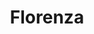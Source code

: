 ---
layout: model.ect
title: 'Florenza'
importance: 3
lang: en
category: '/kitchens/models/classic'
href: '/kitchens/models/classic/florenza'
photo: '/kitchens/models/classic/florenza/kitchen-florenza.jpg'
description: 'Hot! Ornamental frame made of birch, fine panel made of cherry and provocative red-yellow-brown indescribable colour. Love and passion – this is Florenza.'
highlights:
  - 
    caption: 'High-quality|machining|which cannot be matched'
    photo: '/kitchens/models/classic/florenza/high-quality-maching.png'
  - 
    caption: 'Cherry|colour'
    photo: '/kitchens/models/classic/florenza/cherry-colour.png'
  - 
    caption: 'Съчетание|на камък|и дърво'
    photo: '/kitchens/technologies/worktops-and-wall-panels/worktop-choice-complementary-stone.png'
topics:
  -
    caption: 'Elegant ornaments'
    description: 'A retro flair combined with a modern touch. Natural materials and colours. Ornamental frames made of birch, panels made of cherry, and provocative red-yellow-brown colour. Stained glass in a thin metal frame and exquisite ornamental lattices.'
    highlight: 'Wonderful|natural colour'
    photos:
      - '/kitchens/models/classic/florenza/doors-1.jpg'
      - '/kitchens/models/classic/florenza/curves-1.jpg'
  -
    caption: 'Gently curved doors'
    description: 'Style which cannot go unnoticed. Doors which follow the curves of each edge in the kitchen and give a beautiful finishing touch of the whole composition. Comfortable and exceptionally beautiful, they are also very functional. The doors may be solid or with stained glass.'
    highlight: 'Solid|doors of birch'
    photos:
      - '/kitchens/models/classic/florenza/curves-2.jpg'
      - '/kitchens/models/classic/florenza/curves-3.jpg'
  -
    caption: 'Individual modules in unison with the model'
    description: 'The beautiful line of the doors of the Florenza model is carried into the dining room comprising additional individual modules. You can choose from a cabinet with solid doors, ornamental lattice-type doors or a glass-door cabinet where you can display your beautiful tableware.'
    highlight: 'A retro fragrance|in a classical style'
    photos:
      - '/kitchens/models/classic/florenza/module-1.jpg'
      - '/kitchens/models/classic/florenza/module-3.jpg'
  -
    caption: 'Modern technologies in a classic vision. '
    description: 'The beauty of the classic kitchens does not affect the comfort and rational use of space. All modern electrical appliances and mechanisms are also used here. The cupboards are equipped with mechanisms which allow everything you put in them to be tidy and orderly.'
    highlight: 'Functionality|and comfort'
    photos:
      - '/kitchens/models/classic/florenza/technologies-1.jpg'
      - '/kitchens/models/classic/florenza/technologies-2.jpg'
      - '/kitchens/models/classic/florenza/technologies-3.jpg'
doors:
  description: 'Doors have frames made of solid birch and cherry-coloured panels. Each door is additionally coloured, patinated in order to enhance the effect of the wood and to seal its pores. The surface finish is completed with satin varnish. Thus the doors have charming brilliance which lasts over time.'
  categories:
    - 
      caption: 'Birch frame, cherry panel'
      photos:
        - '/kitchens/models/classic/florenza/doors/doors-6.jpg'
        - '/kitchens/models/classic/florenza/doors/doors-3.jpg'
        - '/kitchens/models/classic/florenza/doors/doors-4.jpg'
        - '/kitchens/models/classic/florenza/doors/doors-2.jpg'
        - '/kitchens/models/classic/florenza/doors/doors-5.jpg'
        - '/kitchens/models/classic/florenza/doors/doors-1.jpg'
handles:
  description: 'The handles have been perfectly matched to the model as regards shape, size and colour. They are made of brass and painted porcelain, in a retro style, complementing the appearance and vision of the kitchen. Porcelain is exceptionally durable, and it, as well as the metal parts, preserve their appearance over time.'
  categories:
    - 
      caption: 'Patinated brass and painted porcelain.'
      photos:
        - '/kitchens/models/classic/florenza/handles/handles-1.jpg'
        - '/kitchens/models/classic/florenza/handles/handles-2.jpg'
worktops:
  description: 'For the perfect finishing touch of your kitchen you can choose worktops made of natural materials or of materials which successfully imitate them. We can offer a wide variety of nuances, of darker, lighter, completely white or white-beige colour. The best combination is achieved when the worktop is made of granite.'
  hpl:
    photos:
      - '/kitchens/models/classic/florenza/worktop/hpl/hpl-1.jpg'
      - '/kitchens/models/classic/florenza/worktop/hpl/hpl-2.jpg'
      - '/kitchens/models/classic/florenza/worktop/hpl/hpl-3.jpg'
      - '/kitchens/models/classic/florenza/worktop/hpl/hpl-4.jpg'
  granite:
    photos:
      - '/kitchens/models/classic/florenza/worktop/granite/granite-1.jpg'
      - '/kitchens/models/classic/florenza/worktop/granite/granite-2.jpg'
      - '/kitchens/models/classic/florenza/worktop/granite/granite-3.jpg'
      - '/kitchens/models/classic/florenza/worktop/granite/granite-4.jpg'
      - '/kitchens/models/classic/florenza/worktop/granite/granite-5.jpg'
      - '/kitchens/models/classic/florenza/worktop/granite/granite-6.jpg'
      - '/kitchens/models/classic/florenza/worktop/granite/granite-7.jpg'
---